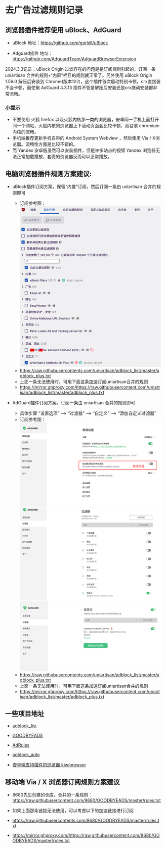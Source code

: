 # 去广告过滤规则记录

## 浏览器插件推荐使用 uBlock、AdGuard

- uBlock 地址：https://github.com/gorhill/uBlock

- Adguard插件 地址：https://github.com/AdguardTeam/AdguardBrowserExtension

2024.3.3记录：uBlock Origin 过滤存在的问题是是订阅规则引起的，订阅一条 uniartisan 合并的规则+“内置”栏目的规则就正常了。另外使用 uBlock Origin 1.56.0 解压后安装到 Chrome(版本122)，这个插件首次启动特别卡顿，crx直接装不会卡顿，而使用 AdGuard 4.3.13 插件不管是解压后安装还是crx拖动安装都非常流畅。

### 小提示
- 不要使用 火狐 firefox 以及火狐内核那一类的浏览器，安卓同一手机上面打开同一个网站，火狐内核的浏览器上下滚动页面会比较卡顿，而谷歌 chromium 内核的流畅。
- 手机端推荐更新手机自带的 Android System Webview ，然后使用 Via / X浏览器。流畅性方面是比较不错的。
- 而 Yandex 安卓版虽然可以安装插件，但是许多站点的视频 Yandex 浏览器无法正常加载播放，套壳的浏览器反而可以正常播放。

## 电脑浏览器插件规则方案建议:
- uBlock插件订阅方案，保留“内置”订阅，然后订阅一条由 uniartisan 合并的规则即可
  - 订阅参考图：
  ![img](./img/uBlock订阅推荐.png)
  - https://raw.githubusercontents.com/uniartisan/adblock_list/master/adblock_plus.txt
  - 上面一条无法使用时，可用下面这条加速订阅uniartisan合并的规则
  - https://mirror.ghproxy.com/https://raw.githubusercontent.com/uniartisan/adblock_list/master/adblock_plus.txt


- AdGuard插件订阅方案，订阅一条由 uniartisan 合并的规则即可
  - 具体步骤 “设置选项” --> “过滤器” --> “自定义” --> “添加自定义过滤器”
  - 订阅参考图：
  ![img](./img/AdGuard取消勾选.png)
  ![img](./img/AdGuard订阅规则推荐.png)
  ![img](./img/AdGuard添加自定义过滤器.png)
  - https://raw.githubusercontents.com/uniartisan/adblock_list/master/adblock_plus.txt
  - 上面一条无法使用时，可用下面这条加速订阅uniartisan合并的规则
  - https://mirror.ghproxy.com/https://raw.githubusercontent.com/uniartisan/adblock_list/master/adblock_plus.txt


## 一些项目地址
- [adblock_list](https://github.com/uniartisan/adblock_list)

- [GOODBYEADS](https://github.com/8680/GOODBYEADS)

- [AdRules](https://github.com/Luphraim/AdRules)

- [adblock_auto](https://github.com/lingeringsound/adblock_auto)

- [安卓端支持插件的浏览器 kiwibrowser](https://github.com/kiwibrowser/src.next)

## 移动端 Via / X 浏览器订阅规则方案建议
- 8680先生创建的仓库，合并的一条规则：https://raw.githubusercontent.com/8680/GOODBYEADS/master/rules.txt

- 如果上面那条链接无法使用，可以考虑以下的加速链接进行订阅
- https://raw.githubusercontents.com/8680/GOODBYEADS/master/rules.txt

- https://mirror.ghproxy.com/https://raw.githubusercontent.com/8680/GOODBYEADS/master/rules.txt


